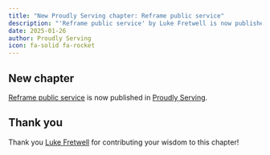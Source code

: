 ```yaml
---
title: "New Proudly Serving chapter: Reframe public service"
description: "'Reframe public service' by Luke Fretwell is now published in Proudly Serving."
date: 2025-01-26
author: Proudly Serving
icon: fa-solid fa-rocket
---
```


## New chapter

[Reframe public service](/contents/reframe-public-service) is now published in [Proudly Serving](/).

## Thank you

Thank you [Luke Fretwell](/contributors/luke-fretwell) for contributing your wisdom to this chapter!
